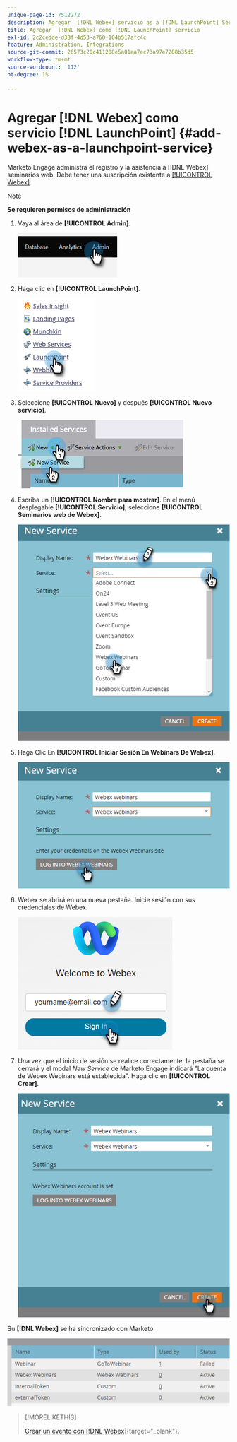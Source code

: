 ```yaml
---
unique-page-id: 7512272
description: Agregar  [!DNL Webex] servicio as a [!DNL LaunchPoint] Service - Documentos de Marketo - Documentación del producto
title: Agregar  [!DNL Webex] como [!DNL LaunchPoint] servicio
exl-id: 2c2cedde-d38f-4d53-a760-104b517afc4c
feature: Administration, Integrations
source-git-commit: 26573c20c411208e5a01aa7ec73a97e7208b35d5
workflow-type: tm+mt
source-wordcount: '112'
ht-degree: 1%

---
```


# Agregar [!DNL Webex] como servicio [!DNL LaunchPoint] {#add-webex-as-a-launchpoint-service}

Marketo Engage administra el registro y la asistencia a [!DNL Webex] seminarios web. Debe tener una suscripción existente a [[!UICONTROL Webex]](https://www.webex.com/).

>[!NOTE]
>
>**Se requieren permisos de administración**

1. Vaya al área de **[!UICONTROL Admin]**.

   ![](assets/add-webex-as-a-launchpoint-service-1.png)

1. Haga clic en **[!UICONTROL LaunchPoint]**.

   ![](assets/add-webex-as-a-launchpoint-service-2.png)

1. Seleccione **[!UICONTROL Nuevo]** y después **[!UICONTROL Nuevo servicio]**.

   ![](assets/add-webex-as-a-launchpoint-service-3.png)

1. Escriba un **[!UICONTROL Nombre para mostrar]**. En el menú desplegable **[!UICONTROL Servicio]**, seleccione **[!UICONTROL Seminarios web de Webex]**.

   ![](assets/add-webex-as-a-launchpoint-service-4.png)

1. Haga Clic En **[!UICONTROL Iniciar Sesión En Webinars De Webex]**.

   ![](assets/add-webex-as-a-launchpoint-service-5.png)

1. Webex se abrirá en una nueva pestaña. Inicie sesión con sus credenciales de Webex.

   ![](assets/add-webex-as-a-launchpoint-service-6.png)

1. Una vez que el inicio de sesión se realice correctamente, la pestaña se cerrará y el modal _New Service_ de Marketo Engage indicará &quot;La cuenta de Webex Webinars está establecida&quot;. Haga clic en **[!UICONTROL Crear]**.

   ![](assets/add-webex-as-a-launchpoint-service-7.png)

Su **[!DNL Webex]** se ha sincronizado con Marketo.

![](assets/add-webex-as-a-launchpoint-service-8.png)

>[!MORELIKETHIS]
>
>[Crear un evento con [!DNL Webex]](/help/marketo/product-docs/demand-generation/events/create-an-event/create-an-event-with-webex.md){target="_blank"}.
